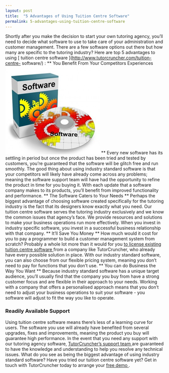 ```yaml
---
layout: post
title:  "5 Advantages of Using Tuition Centre Software"
permalink: 5-advantages-using-tuition-centre-software
---
```

Shortly after you make the decision to start your own tutoring agency, you’ll
need to decide what software to use to take care of your administration and
customer management. There are a few software options out there but how many
are specific to the tutoring industry? Here are top 5 advantages to using [
tuition centre software ](http://www.tutorcruncher.com/tuition-centre-
software/) : ** You Benefit From Your Competitors Experiences
![software](/img/blogs/software-417880_640-300x280.jpg) ** Every new software
has its settling in period but once the product has been tried and tested by
customers, you’re guaranteed that the software will be glitch free and run
smoothly. The good thing about using industry standard software is that your
competitors will likely have already come across any problems; meaning the
software support team will have had the opportunity to refine the product in
time for you buying it. With each update that a software company makes to its
products, you’ll benefit from improved functionality and performance. ** The
Software Caters to Your Needs ** Perhaps the biggest advantage of choosing
software created specifically for the tutoring industry is the fact that its
designers know exactly what you need. Our tuition centre software serves the
tutoring industry exclusively and we know the common issues that agency’s
face. We provide resources and solutions to make your business operations run
more effectively. When you invest in industry specific software, you invest in
a successful business relationship with that company. ** It’ll Save You Money
** How much would it cost for you to pay a programmer to build a customer
management system from scratch? Probably a whole lot more than it would for
you [ to license existing tuition centre software
](http://www.tutorcruncher.com/pricing/) from a company like TutorCruncher,
who already have every possible solution in place. With our industry standard
software, you can also choose from our flexible pricing system, meaning you
don’t need to pay for functions that you don’t use. ** You can do Business the
Way You Want ** Because industry standard software has a unique target
audience, you’ll usually find that the company you buy from have a strong
customer focus and are flexible in their approach to your needs. Working with
a company that offers a personalised approach means that you don’t need to
adjust your business operations to suit your software - you software will
adjust to fit the way you like to operate. 

### Readily Available Support

Using tuition centre software means there’s less of a learning curve for
users. The software you use will already have benefited from several upgrades,
fixes and improvements, meaning the product you buy will guarantee high
performance. In the event that you need any support with our tutoring agency
software, [ TutorCruncher’s support team
](http://www.tutorcruncher.com/support/) are guaranteed to have the knowledge
and understanding to help you resolve any technical issues. What do you see as
being the biggest advantage of using industry standard software? Have you
tried our tuition centre software yet? Get in touch with TutorCruncher today
to arrange your [ free demo ](http://www.tutorcruncher.com/request-a-demo/) .
